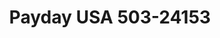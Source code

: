 ---
f_zip-code: 23805
f_state-code: VA
title: Payday USA 503-24153
f_phone: 804-722-3104
f_city-only: Petersburg
f_address: 3330 S Crater Rd Ste 12 Petersburg
f_location-unique-id: '24153'
slug: payday-usa-503-24153
updated-on: '2024-05-30T13:46:58.046Z'
created-on: '2024-05-30T13:36:59.803Z'
published-on: '2024-05-30T13:54:32.469Z'
f_city-state: cms/city/petersburg-va.md
f_company: cms/company/payday-usa-503.md
f_state: cms/state/virginia.md
layout: '[payday-loan].html'
tags: payday-loan
---